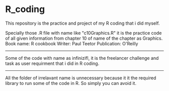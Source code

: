 # R_coding
This repository is the practice and project of my R coding that i did myself. 

Specially those .R file  with name like "c10Graphics.R" it is the practice code of all given information from chapter 10 
of name of the chapter as Graphics.
Book name: R cookbook
Writer:  Paul Teetor
Publication: O'Reilly

___________________________________________________________________________________________________________
Some of the code with name as infinizifl, it is the freelancer challenge and task as user requirment that i did in R coding.

___________________________________________________________________________________________________________________________
All the folder of irrelavant name is unnecessary because it it the required library to run some of the code in R. So simply
 you can avoid it. 
